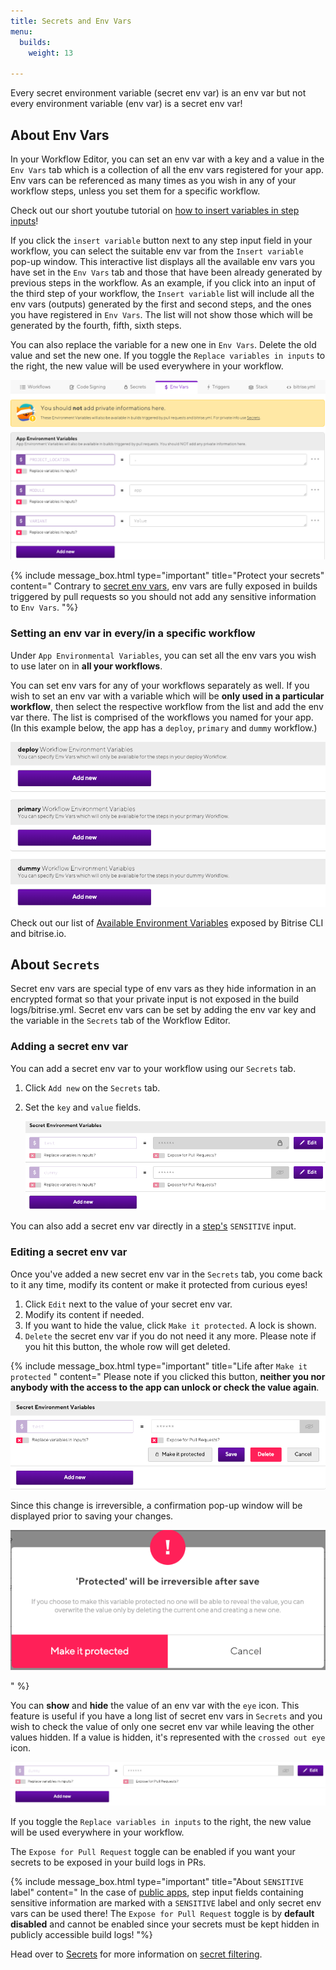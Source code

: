 ```yaml
---
title: Secrets and Env Vars
menu:
  builds:
    weight: 13

---
```

Every secret environment variable (secret env var) is an env var but not every environment variable (env var) is a secret env var!

## About Env Vars

In your Workflow Editor, you can set an env var with a key and a value in the `Env Vars` tab which is a collection of all the env vars registered for your app. Env vars can be referenced as many times as you wish in any of your workflow steps, unless you set them  for a specific workflow.

Check out our short youtube tutorial on [how to insert variables in step inputs](https://youtu.be/atuP_1KN41Q)!

If you click the `insert variable` button next to any step input field in your workflow, you can select the suitable env var from the `Insert variable` pop-up window. This interactive list displays all the available env vars you have set in the `Env Vars` tab and those that have been already generated by previous steps in the workflow.
As an example, if you click into an input of the third step of your workflow, the `Insert variable` list will include all the env vars (outputs) generated by the first and second steps, and the ones you have registered in `Env Vars`. The list will not show those which will be generated by the fourth, fifth, sixth steps.

You can also replace the variable for a new one in `Env Vars`. Delete the old value and set the new one. If you toggle the `Replace variables in inputs` to the right, the new value will be used everywhere in your workflow.

![](/img/env-vars.png)

{% include message_box.html type="important" title="Protect your secrets" content=" Contrary to [secret env vars](#about-secrets/), env vars are fully exposed in builds triggered by pull requests so you should not add any sensitive information to `Env Vars`. "%}

### Setting an env var in every/in a specific workflow

Under `App Environmental Variables`, you can set all the env vars you wish to use later on in **all your workflows**.

You can set env vars for any of your workflows separately as well. If you wish to set an env var with a variable which will be **only used in a particular workflow**, then select the respective workflow from the list and add the env var there. The list is comprised of the workflows you named for your app. (In this example below, the app has a `deploy`, `primary` and `dummy` workflow.)

![](/img/env-var-workflows.png)

Check out our list of [Available Environment Variables](/builds/available-environment-variables/) exposed by Bitrise CLI and bitrise.io.

## About `Secrets`

Secret env vars are special type of env vars as they hide information in an encrypted format so that your private input is not exposed in the build logs/bitrise.yml. Secret env vars can be set by adding the env var key and the variable in the `Secrets` tab of the Workflow Editor.

### Adding a secret env var

You can add a secret env var to your workflow using our `Secrets` tab.

1. Click `Add new` on the `Secrets` tab.
2. Set the `key` and `value` fields.

   ![](/img/secrets-dummy.png)

You can also add a secret env var directly in a [step's](/builds/sensitive-input-field/#set-a-sensitive-input-in-a-step/) `SENSITIVE` input.

### Editing a secret env var

Once you've added a new secret env var in the `Secrets` tab, you come back to it any time, modify its content or make it protected from curious eyes!

1. Click `Edit` next to the value of  your secret env var.
2. Modify its content if needed.
3. If you want to hide the value, click `Make it protected`. A lock is shown.
4. `Delete` the secret env var if you do not need it any more. Please note if you hit this button, the whole row will get deleted.

{% include message_box.html type="important" title="Life after `Make it protected` " content=" Please note if you clicked this button, **neither you nor anybody with the access to the app can unlock or check the value again**.

![](/img/test-key-make-it-protected.png)

Since this change is irreversible, a confirmation pop-up window will be displayed prior to saving your changes.

![](/img/protected.png)

" %}

You can **show** and **hide** the value of an env var with the `eye` icon. This feature is useful if you have a long list of secret env vars in `Secrets` and you wish to check the value of only one secret env var while leaving the other values hidden. If a value is hidden, it's represented with the `crossed out eye` icon.

![](/img/eye-icon.png)

If you toggle the `Replace variables in inputs` to the right, the new value will be used everywhere in your workflow.

The `Expose for Pull Request` toggle can be enabled if you want your secrets to be exposed in your build logs in PRs.

{% include message_box.html type="important" title="About `SENSITIVE` label" content=" In the case of [public apps](/adding-a-new-app/public-apps/), step input fields containing sensitive information are marked with a `SENSITIVE` label and only secret env vars can be used there! The `Expose for Pull Request` toggle is by **default disabled** and cannot be enabled since your secrets must be kept hidden in publicly accessible build logs! "%}

Head over to [Secrets](/bitrise-cli/secrets/) for more information on [secret filtering](/bitrise-cli/secrets/#secret-filtering-with-bitrise-cli/).
